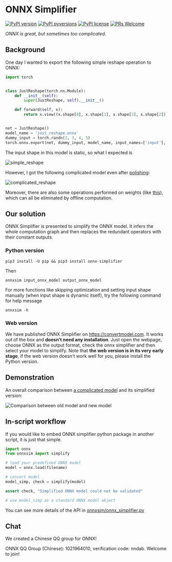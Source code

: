 # ONNX Simplifier

[![PyPI version](https://img.shields.io/pypi/v/onnx-simplifier.svg)](https://pypi.python.org/pypi/onnx-simplifier/)
[![PyPI pyversions](https://img.shields.io/pypi/pyversions/onnx-simplifier.svg)](https://pypi.python.org/pypi/onnx-simplifier/)
[![PyPI license](https://img.shields.io/pypi/l/onnx-simplifier.svg)](https://pypi.python.org/pypi/onnx-simplifier/)
[![PRs Welcome](https://img.shields.io/badge/PRs-welcome-brightgreen.svg)](https://github.com/daquexian/onnx-simplifier/pulls)

_ONNX is great, but sometimes too complicated._

## Background

One day I wanted to export the following simple reshape operation to ONNX:

```python
import torch


class JustReshape(torch.nn.Module):
    def __init__(self):
        super(JustReshape, self).__init__()

    def forward(self, x):
        return x.view((x.shape[0], x.shape[1], x.shape[3], x.shape[2]))


net = JustReshape()
model_name = 'just_reshape.onnx'
dummy_input = torch.randn(2, 3, 4, 5)
torch.onnx.export(net, dummy_input, model_name, input_names=['input'], output_names=['output'])
```

The input shape in this model is static, so what I expected is

![simple_reshape](imgs/simple_reshape.png)

However, I got the following complicated model even after
[polishing](https://github.com/onnx/onnx/blob/master/docs/PythonAPIOverview.md#polishing-the-model):

![complicated_reshape](imgs/complicated_reshape.png)

Moreover, there are also some operations performed on weights (like
[this](https://github.com/JDAI-CV/DNNLibrary/issues/17#issuecomment-455934190)), which
can all be eliminated by offline computation.

## Our solution

ONNX Simplifier is presented to simplify the ONNX model. It infers the whole computation graph
and then replaces the redundant operators with their constant outputs.

### Python version


```
pip3 install -U pip && pip3 install onnx-simplifier
```

Then

```
onnxsim input_onnx_model output_onnx_model
```

For more functions like skipping optimization and setting input shape manually (when input shape is dynamic itself), try the following command for help message

```
onnxsim -h
```

### Web version

We have published ONNX Simplifier on https://convertmodel.com. It works out of the box and **doesn't need any installation**. Just open the webpage, choose ONNX as the output format, check the onnx simplifier and then select your model to simplify. Note that **the web version is in its very early stage**, if the web version doesn't work well for you, please install the Python version.

## Demonstration

An overall comparison between
[a complicated model](https://github.com/JDAI-CV/DNNLibrary/issues/17#issuecomment-455934190)
and its simplified version:

![Comparison between old model and new model](imgs/comparison.png)

## In-script workflow

If you would like to embed ONNX simplifier python package in another script, it is just that simple.

```python
import onnx
from onnxsim import simplify

# load your predefined ONNX model
model = onnx.load(filename)

# convert model
model_simp, check = simplify(model)

assert check, "Simplified ONNX model could not be validated"

# use model_simp as a standard ONNX model object
```

You can see more details of the API in [onnxsim/onnx_simplifier.py](onnxsim/onnx_simplifier.py)

## Chat

We created a Chinese QQ group for ONNX!

ONNX QQ Group (Chinese): 1021964010, verification code: nndab. Welcome to join!
